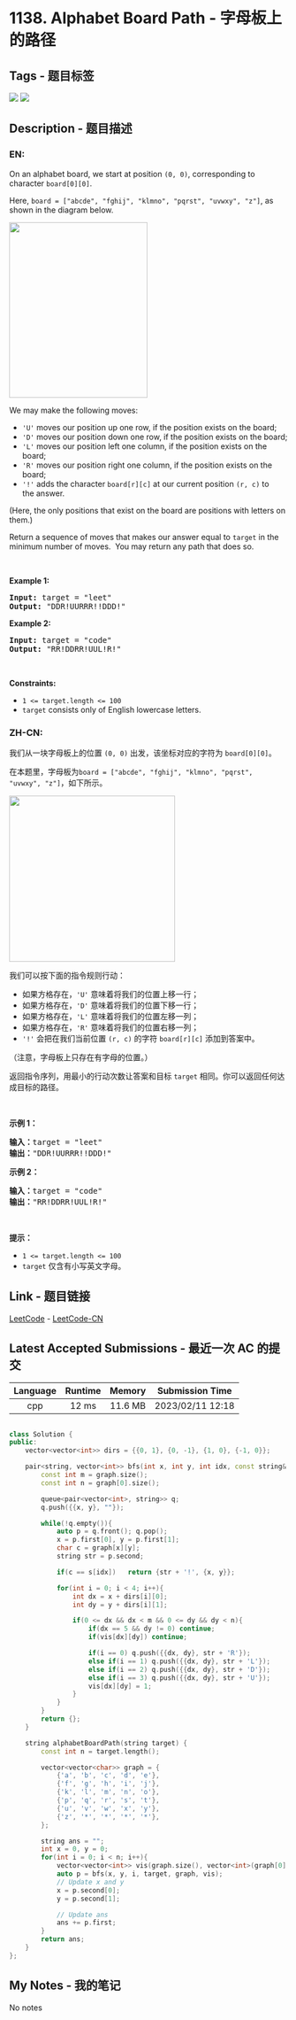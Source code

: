
# 1138. Alphabet Board Path - 字母板上的路径

## Tags - 题目标签

 <img src="https://img.shields.io/badge/Hash Table-哈希表-blue.svg">   <img src="https://img.shields.io/badge/String-字符串-blue.svg">  


## Description - 题目描述

### EN:
<p>On an alphabet board, we start at position <code>(0, 0)</code>, corresponding to character&nbsp;<code>board[0][0]</code>.</p>

<p>Here, <code>board = [&quot;abcde&quot;, &quot;fghij&quot;, &quot;klmno&quot;, &quot;pqrst&quot;, &quot;uvwxy&quot;, &quot;z&quot;]</code>, as shown in the diagram below.</p>

<p><img alt="" src="https://assets.leetcode.com/uploads/2019/07/28/azboard.png" style="width: 250px; height: 317px;" /></p>

<p>We may make the following moves:</p>

<ul>
	<li><code>&#39;U&#39;</code> moves our position up one row, if the position exists on the board;</li>
	<li><code>&#39;D&#39;</code> moves our position down one row, if the position exists on the board;</li>
	<li><code>&#39;L&#39;</code> moves our position left one column, if the position exists on the board;</li>
	<li><code>&#39;R&#39;</code> moves our position right one column, if the position exists on the board;</li>
	<li><code>&#39;!&#39;</code>&nbsp;adds the character <code>board[r][c]</code> at our current position <code>(r, c)</code>&nbsp;to the&nbsp;answer.</li>
</ul>

<p>(Here, the only positions that exist on the board are positions with letters on them.)</p>

<p>Return a sequence of moves that makes our answer equal to <code>target</code>&nbsp;in the minimum number of moves.&nbsp; You may return any path that does so.</p>

<p>&nbsp;</p>
<p><strong class="example">Example 1:</strong></p>
<pre><strong>Input:</strong> target = "leet"
<strong>Output:</strong> "DDR!UURRR!!DDD!"
</pre><p><strong class="example">Example 2:</strong></p>
<pre><strong>Input:</strong> target = "code"
<strong>Output:</strong> "RR!DDRR!UUL!R!"
</pre>
<p>&nbsp;</p>
<p><strong>Constraints:</strong></p>

<ul>
	<li><code>1 &lt;= target.length &lt;= 100</code></li>
	<li><code>target</code> consists only of English lowercase letters.</li>
</ul>

### ZH-CN:
<p>我们从一块字母板上的位置&nbsp;<code>(0, 0)</code>&nbsp;出发，该坐标对应的字符为&nbsp;<code>board[0][0]</code>。</p>

<p>在本题里，字母板为<code>board = ["abcde", "fghij", "klmno", "pqrst", "uvwxy", "z"]</code>，如下所示。</p>

<p><img alt="" src="https://assets.leetcode.com/uploads/2019/07/28/azboard.png" style="width: 300px;" /></p>

<p>我们可以按下面的指令规则行动：</p>

<ul>
	<li>如果方格存在，<code>'U'</code>&nbsp;意味着将我们的位置上移一行；</li>
	<li>如果方格存在，<code>'D'</code>&nbsp;意味着将我们的位置下移一行；</li>
	<li>如果方格存在，<code>'L'</code>&nbsp;意味着将我们的位置左移一列；</li>
	<li>如果方格存在，<code>'R'</code>&nbsp;意味着将我们的位置右移一列；</li>
	<li><code>'!'</code>&nbsp;会把在我们当前位置 <code>(r, c)</code> 的字符&nbsp;<code>board[r][c]</code>&nbsp;添加到答案中。</li>
</ul>

<p>（注意，字母板上只存在有字母的位置。）</p>

<p>返回指令序列，用最小的行动次数让答案和目标&nbsp;<code>target</code>&nbsp;相同。你可以返回任何达成目标的路径。</p>

<p>&nbsp;</p>

<p><strong>示例 1：</strong></p>

<pre>
<strong>输入：</strong>target = "leet"
<strong>输出：</strong>"DDR!UURRR!!DDD!"
</pre>

<p><strong>示例 2：</strong></p>

<pre>
<strong>输入：</strong>target = "code"
<strong>输出：</strong>"RR!DDRR!UUL!R!"
</pre>

<p>&nbsp;</p>

<p><strong>提示：</strong></p>

<ul>
	<li><code>1 &lt;= target.length &lt;= 100</code></li>
	<li><code>target</code>&nbsp;仅含有小写英文字母。</li>
</ul>



## Link - 题目链接

[LeetCode](https://leetcode.com/problems/alphabet-board-path/description/)  -  [LeetCode-CN](https://leetcode.cn/problems/alphabet-board-path/description/)
## Latest Accepted Submissions - 最近一次 AC 的提交


| Language | Runtime | Memory | Submission Time |
|:---:|:---:|:---:|:---:|
| cpp  | 12 ms | 11.6 MB | 2023/02/11 12:18 |

```cpp

class Solution {
public:
    vector<vector<int>> dirs = {{0, 1}, {0, -1}, {1, 0}, {-1, 0}};

    pair<string, vector<int>> bfs(int x, int y, int idx, const string& s,vector<vector<char>>& graph, vector<vector<int>>& vis){
        const int m = graph.size();
        const int n = graph[0].size();

        queue<pair<vector<int>, string>> q;
        q.push({{x, y}, ""});

        while(!q.empty()){
            auto p = q.front(); q.pop();
            x = p.first[0], y = p.first[1];
            char c = graph[x][y];
            string str = p.second;

            if(c == s[idx])   return {str + '!', {x, y}};

            for(int i = 0; i < 4; i++){
                int dx = x + dirs[i][0];
                int dy = y + dirs[i][1];

                if(0 <= dx && dx < m && 0 <= dy && dy < n){
                    if(dx == 5 && dy != 0) continue;
                    if(vis[dx][dy]) continue;

                    if(i == 0) q.push({{dx, dy}, str + 'R'});
                    else if(i == 1) q.push({{dx, dy}, str + 'L'});
                    else if(i == 2) q.push({{dx, dy}, str + 'D'});
                    else if(i == 3) q.push({{dx, dy}, str + 'U'});
                    vis[dx][dy] = 1;
                }
            }
        }
        return {};
    }

    string alphabetBoardPath(string target) {
        const int n = target.length();

        vector<vector<char>> graph = {
            {'a', 'b', 'c', 'd', 'e'},
            {'f', 'g', 'h', 'i', 'j'},
            {'k', 'l', 'm', 'n', 'o'},
            {'p', 'q', 'r', 's', 't'},
            {'u', 'v', 'w', 'x', 'y'},
            {'z', '*', '*', '*', '*'},
        };

        string ans = "";
        int x = 0, y = 0;
        for(int i = 0; i < n; i++){
            vector<vector<int>> vis(graph.size(), vector<int>(graph[0].size(), 0));
            auto p = bfs(x, y, i, target, graph, vis);
            // Update x and y
            x = p.second[0];
            y = p.second[1];

            // Update ans
            ans += p.first;
        }
        return ans;
    }
};


```
## My Notes - 我的笔记


No notes

